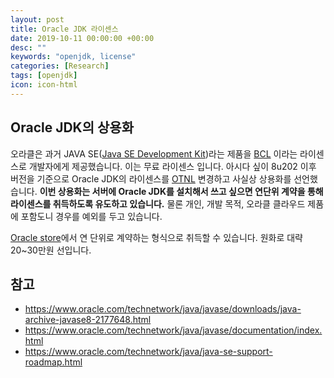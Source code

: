 ```yaml
---
layout: post
title: Oracle JDK 라이센스
date: 2019-10-11 00:00:00 +00:00
desc: ""
keywords: "openjdk, license"
categories: [Research]
tags: [openjdk]
icon: icon-html
---
```


## Oracle JDK의 상용화

오라클은 과거 JAVA SE([Java SE Development Kit](https://www.oracle.com/technetwork/java/javase/terms/products/index.html))라는 제품을 [BCL](https://www.oracle.com/downloads/licenses/binary-code-license.html) 이라는 라이센스로 개발자에게 제공했습니다.
이는 무료 라이센스 입니다. 아시다 싶이 8u202 이후 버전을 기준으로 Oracle JDK의 라이센스를 [OTNL](https://www.oracle.com/downloads/licenses/javase-license1.html) 변경하고 사실상 상용화를 선언했습니다. 
**이번 상용화는 서버에 Oracle JDK를 설치해서 쓰고 싶으면 연단위 계약을 통해 라이센스를 취득하도록 유도하고 있습니다.** 물론 개인, 개발 목적, 오라클 클라우드 제품에 포함도니 경우를 예외를 두고 있습니다.

[Oracle store](https://shop.oracle.com/apex/f?p=DSTORE:2:::NO:RIR,RP,2:PROD_HIER_ID:123775488249871532594385)에서 연 단위로 계약하는 형식으로 취득할 수 있습니다.
원화로 대략 20~30만원 선입니다.

## 참고

- https://www.oracle.com/technetwork/java/javase/downloads/java-archive-javase8-2177648.html
- https://www.oracle.com/technetwork/java/javase/documentation/index.html
- https://www.oracle.com/technetwork/java/java-se-support-roadmap.html
